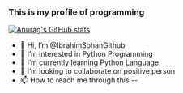 ### This is my profile of programming

[![Anurag's GitHub stats](https://github.com/IbrahimSohanGithub.vercel.app/api?username=anuraghazra)](https://github.com/anuraghazra/github-readme-stats)

- 👋 Hi, I’m @IbrahimSohanGithub
- 👀 I’m interested in Python Programming
- 🌱 I’m currently learning Python Language
- 💞️ I’m looking to collaborate on positive person
- 📫 How to reach me through this -- 

<!---
IbrahimSohanGithub/IbrahimSohanGithub is a ✨ special ✨ repository because its `README.md` (this file) appears on your GitHub profile.
You can click the Preview link to take a look at your changes.
--->
